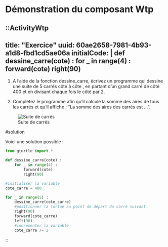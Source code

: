 # Démonstration du composant Wtp

::ActivityWtp
---
title: "Exercice"
uuid: 60ae2658-7981-4b93-a1d8-fbd1cd5ae06a
initialCode: |
    def dessine_carre(cote) :
        for _ in range(4) :
            forward(cote)
            right(90)
---

1. A l’aide de la fonction dessine_carre, écrivez un programme qui dessine une suite de 5 carrés côte à côte , en partant d’un grand carré de côté 400 et en divisant chaque fois le côté par 2.

2. Complétez le programme afin qu’il calcule la somme des aires de tous les carrés et qu’il affiche : “La somme des aires des carrés est …”.

  <figure>
    <img src="/suite-carres.png" alt="Suite de carrés">
    <figcaption>Suite de carrés</figcaption>
  </figure>

#solution

Voici une solution possible :

```python
from gturtle import *

def dessine_carre(cote) :
    for _ in range(4) :
        forward(cote)
        right(90)

#initialiser la variable
cote_carre = 400

for _ in range(5) :
    dessine_carre(cote_carre)
    #positionner la tortue au point de départ du carré suivant
    right(90)
    forward(cote_carre)
    left(90)
    #incrémenter la variable
    cote_carre /= 2
```
::

<!--
Voici du code en dehors d'un composant :

```python
from gturtle import *
def dessine_carre(cote) :
    for _ in range(4) :
        forward(cote)
        right(90)

dessine_carre(400)
````
-->




